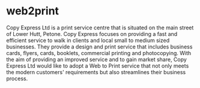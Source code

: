 # web2print
Copy Express Ltd is a print service centre that is situated on the main street of Lower Hutt, Petone. Copy Express focuses on providing a fast and efficient service to walk in clients and local small to medium sized businesses. They provide a design and print service that includes business cards, flyers, cards, booklets, commercial printing and photocopying.  With the aim of providing an improved service and to gain market share, Copy Express Ltd would like to adopt a Web to Print service that not only meets the modern customers' requirements but also streamlines their business process.

